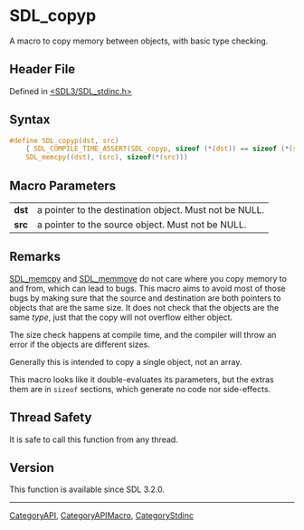 # SDL_copyp

A macro to copy memory between objects, with basic type checking.

## Header File

Defined in [<SDL3/SDL_stdinc.h>](https://github.com/libsdl-org/SDL/blob/main/include/SDL3/SDL_stdinc.h)

## Syntax

```c
#define SDL_copyp(dst, src)                                                                 \
    { SDL_COMPILE_TIME_ASSERT(SDL_copyp, sizeof (*(dst)) == sizeof (*(src))); }             \
    SDL_memcpy((dst), (src), sizeof(*(src)))
```

## Macro Parameters

|         |                                                        |
| ------- | ------------------------------------------------------ |
| **dst** | a pointer to the destination object. Must not be NULL. |
| **src** | a pointer to the source object. Must not be NULL.      |

## Remarks

[SDL_memcpy](SDL_memcpy) and [SDL_memmove](SDL_memmove) do not care where
you copy memory to and from, which can lead to bugs. This macro aims to
avoid most of those bugs by making sure that the source and destination are
both pointers to objects that are the same size. It does not check that the
objects are the same _type_, just that the copy will not overflow either
object.

The size check happens at compile time, and the compiler will throw an
error if the objects are different sizes.

Generally this is intended to copy a single object, not an array.

This macro looks like it double-evaluates its parameters, but the extras
them are in `sizeof` sections, which generate no code nor side-effects.

## Thread Safety

It is safe to call this function from any thread.

## Version

This function is available since SDL 3.2.0.





----
[CategoryAPI](CategoryAPI), [CategoryAPIMacro](CategoryAPIMacro), [CategoryStdinc](CategoryStdinc)

